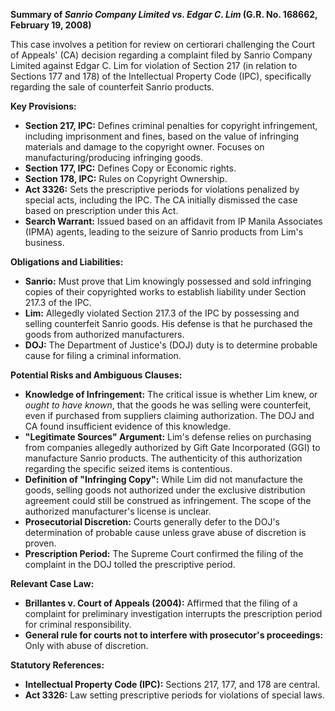**Summary of _Sanrio Company Limited vs. Edgar C. Lim_ (G.R. No. 168662, February 19, 2008)**

This case involves a petition for review on certiorari challenging the Court of Appeals' (CA) decision regarding a complaint filed by Sanrio Company Limited against Edgar C. Lim for violation of Section 217 (in relation to Sections 177 and 178) of the Intellectual Property Code (IPC), specifically regarding the sale of counterfeit Sanrio products.

**Key Provisions:**

*   **Section 217, IPC:** Defines criminal penalties for copyright infringement, including imprisonment and fines, based on the value of infringing materials and damage to the copyright owner. Focuses on manufacturing/producing infringing goods.
*   **Section 177, IPC:** Defines Copy or Economic rights.
*   **Section 178, IPC:** Rules on Copyright Ownership.
*   **Act 3326:** Sets the prescriptive periods for violations penalized by special acts, including the IPC. The CA initially dismissed the case based on prescription under this Act.
*   **Search Warrant:** Issued based on an affidavit from IP Manila Associates (IPMA) agents, leading to the seizure of Sanrio products from Lim's business.

**Obligations and Liabilities:**

*   **Sanrio:** Must prove that Lim knowingly possessed and sold infringing copies of their copyrighted works to establish liability under Section 217.3 of the IPC.
*   **Lim:** Allegedly violated Section 217.3 of the IPC by possessing and selling counterfeit Sanrio goods. His defense is that he purchased the goods from authorized manufacturers.
*   **DOJ:** The Department of Justice's (DOJ) duty is to determine probable cause for filing a criminal information.

**Potential Risks and Ambiguous Clauses:**

*   **Knowledge of Infringement:** The critical issue is whether Lim knew, or *ought to have known*, that the goods he was selling were counterfeit, even if purchased from suppliers claiming authorization. The DOJ and CA found insufficient evidence of this knowledge.
*   **"Legitimate Sources" Argument:** Lim's defense relies on purchasing from companies allegedly authorized by Gift Gate Incorporated (GGI) to manufacture Sanrio products. The authenticity of this authorization regarding the specific seized items is contentious.
*   **Definition of "Infringing Copy":** While Lim did not manufacture the goods, selling goods not authorized under the exclusive distribution agreement could still be construed as infringement. The scope of the authorized manufacturer's license is unclear.
*   **Prosecutorial Discretion:** Courts generally defer to the DOJ's determination of probable cause unless grave abuse of discretion is proven.
*   **Prescription Period:** The Supreme Court confirmed the filing of the complaint in the DOJ tolled the prescriptive period.

**Relevant Case Law:**

*   **Brillantes v. Court of Appeals (2004):** Affirmed that the filing of a complaint for preliminary investigation interrupts the prescription period for criminal responsibility.
*   **General rule for courts not to interfere with prosecutor's proceedings:** Only with abuse of discretion.

**Statutory References:**

*   **Intellectual Property Code (IPC):** Sections 217, 177, and 178 are central.
*   **Act 3326:** Law setting prescriptive periods for violations of special laws.
